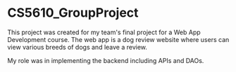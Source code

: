 # CS5610_GroupProject
This project was created for my team's final project for a Web App Development course. The web app is a dog review website where users can view various breeds of dogs and leave a review.

My role was in implementing the backend including APIs and DAOs.